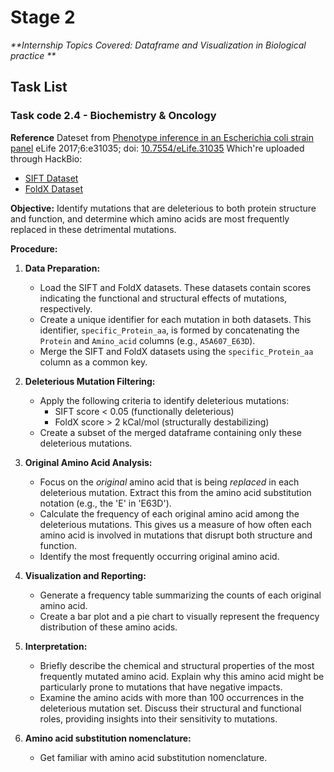 # Stage 2
_**Internship Topics Covered: Dataframe and Visualization in Biological practice **_

## Task List
### Task code 2.4 - Biochemistry & Oncology
**Reference** Dateset from [Phenotype inference in an Escherichia coli strain panel](https://elifesciences.org/articles/31035)
eLife 2017;6:e31035; doi: [10.7554/eLife.31035](https://doi.org/10.7554/eLife.31035)
Which're uploaded through HackBio:
- [SIFT Dataset](https://raw.githubusercontent.com/HackBio-Internship/public_datasets/main/R/datasets/sift.tsv)
- [FoldX Dataset](https://raw.githubusercontent.com/HackBio-Internship/public_datasets/main/R/datasets/foldX.tsv)

**Objective:** Identify mutations that are deleterious to both protein structure and function, and determine which amino acids are most frequently replaced in these detrimental mutations.

**Procedure:**

1.  **Data Preparation:**
    *   Load the SIFT and FoldX datasets. These datasets contain scores indicating the functional and structural effects of mutations, respectively.
    *   Create a unique identifier for each mutation in both datasets.  This identifier, `specific_Protein_aa`, is formed by concatenating the `Protein` and `Amino_acid` columns (e.g., `A5A607_E63D`).
    *   Merge the SIFT and FoldX datasets using the `specific_Protein_aa` column as a common key.

2.  **Deleterious Mutation Filtering:**
    *   Apply the following criteria to identify deleterious mutations:
        *   SIFT score < 0.05 (functionally deleterious)
        *   FoldX score > 2 kCal/mol (structurally destabilizing)
    *   Create a subset of the merged dataframe containing only these deleterious mutations.

3.  **Original Amino Acid Analysis:**
    *   Focus on the *original* amino acid that is being *replaced* in each deleterious mutation.  Extract this from the amino acid substitution notation (e.g., the 'E' in 'E63D').
    *   Calculate the frequency of each original amino acid among the deleterious mutations.  This gives us a measure of how often each amino acid is involved in mutations that disrupt both structure and function.
    *   Identify the most frequently occurring original amino acid.

4.  **Visualization and Reporting:**
    *   Generate a frequency table summarizing the counts of each original amino acid.
    *   Create a bar plot and a pie chart to visually represent the frequency distribution of these amino acids.

5.  **Interpretation:**
    *   Briefly describe the chemical and structural properties of the most frequently mutated amino acid.  Explain why this amino acid might be particularly prone to mutations that have negative impacts.
    *   Examine the amino acids with more than 100 occurrences in the deleterious mutation set. Discuss their structural and functional roles, providing insights into their sensitivity to mutations.

6. **Amino acid substitution nomenclature:**
    * Get familiar with amino acid substitution nomenclature.

